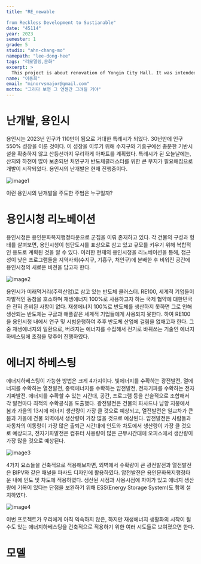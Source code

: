 ```yaml
---
title: "RE_newable

from Reckless Development to Sustianable"
date: "45114"
year: 2023
semester: 1
grade: 5
studio: "ahn-chang-mo"
namepath: "lee-dong-hee"
tags: "리모델링,문화"
excerpt: >
  This project is about renovation of Yongin City Hall. It was intended to renew Yongin City, which was stained by reckless development, to make it sustainable. By Energy Harvesting.
name: "이동희"
email: "minorvsmajor@gmail.com"
motto: "그리다 보면 그 언젠간 그려질 거야"
---
```


# 난개발, 용인시

용인시는 2023년 인구가 110만이 됨으로 거대한 특례시가 되었다. 30년만에 인구 550% 성장을 이룬 것이다. 이 성장을 이루기 위해 수지구와 기흥구에선 충분한 기반시설을 확충하지 않고 산등선까지 무리하게 아파트를 계획했다. 특례시가 된 오늘날에는, 산지와 하천이 많아 보존되던 처인구가 반도체클러스터를 위한 큰 부지가 필요해짐으로 개발이 시작되었다. 용인시의 난개발은 현재 진행중이다.

![image1](/posts-images/2023_1_5_ahn-chang-mo_lee-dong-hee/image1.jpg)

이런 용인시의 난개발을 주도한 주범은 누구일까?

# 용인시청 리노베이션

용인시청은 용인문화복지행정타운으로 군집을 이뤄 존재하고 있다. 각 건물의 구성과 형태를 살펴보면, 용인시청이 첨단도시를 표상으로 삼고 있고 규모를 키우기 위해 복합적인 용도로 계획된 것을 알 수 있다. 이러한 현재의 용인시청을 리노베이션을 통해, 접근성이 낮은 프로그램들을 지역사회(수지구, 기흥구, 처인구)에 분배한 후 비워진 공간에 용인시청의 새로운 비전을 담고자 한다.

![image2](/posts-images/2023_1_5_ahn-chang-mo_lee-dong-hee/image2.jpg)

용인시가 미래먹거리(주력산업)로 삼고 있는 반도체 클러스터. RE100, 세계적 기업들이 자발적인 동참을 호소하며 재생에너지 100%로 사용하고자 하는 국제 협약에 대한민국은 전혀 준비된 사항이 없다. 재생에너지 100%로 반도체를 생산하지 못하면 그로 인해 생산되는 반도체는 구글과 애플같은 세계적 기업들에게 사용되지 못한다.
하여 RE100을 용인시청 내에서 연구 및 시범운행하여 추후 반도체 산업에 걸림을 없애고자 한다. 그 중 재생에너지의 일환으로, 버려지는 에너지를 수집해서 전기로 바꿔쓰는 기술인 에너지하베스팅에 초점을 맞추어 진행하였다.

# 에너지 하베스팅

에너지하베스팅이 가능한 방법은 크게 4가지이다. 빛에너지를 수확하는 광전발전, 열에너지를 수확하는 열전발전, 중력에너지를 수확하는 압전발전, 전자기파를 수확하는 전자기파발전. 에너지를 수확할 수 있는 시간대, 공간, 프로그램 등을 산술적으로 조합해서 각 발전마다 최적의 수확공식을 도출했다. 광전발전은 건물의 파사드나 남향 지붕에서 봄과 가을의 13시에 에너지 생산량이 가장 클 것으로 예상되고, 열전발전은 일교차가 큰 봄과 가을에 건물 외벽에서 생산량이 가장 많을 것으로 예상된다. 압전발전은 사람들과 자동차의 이동량이 가장 많은 출퇴근 시간대에 인도와 차도에서 생산량이 가장 클 것으로 예상되고, 전자기파발전은 컴퓨터 사용량이 많은 근무시간대에 오피스에서 생산량이 가장 많을 것으로 예상된다.

![image3](/posts-images/2023_1_5_ahn-chang-mo_lee-dong-hee/image3.jpg)

4가지 요소들을 건축적으로 적용해보자면, 외벽에서 수확량이 큰 광전발전과 열전발전은 BIPV와 같은 패널을 파사드 디자인에 활용하였다. 압전발전은 용인문화복지행정타운 내에 인도 및 차도에 적용하였다. 생산된 시점과 사용시점에 차이가 있고 에너지 생산량에 기복이 있다는 단점을 보완하기 위해 ESS(Energy Storage System)도 함께 설치하였다.

![image4](/posts-images/2023_1_5_ahn-chang-mo_lee-dong-hee/image4.jpg)

이번 프로젝트가 우리에게 아직 익숙하지 않은, 하지만 재생에너지 생활화의 시작이 될 수도 있는 에너지하베스팅을 건축적으로 적용하기 위한 여러 시도들로 보여졌으면 한다.

# 모델

